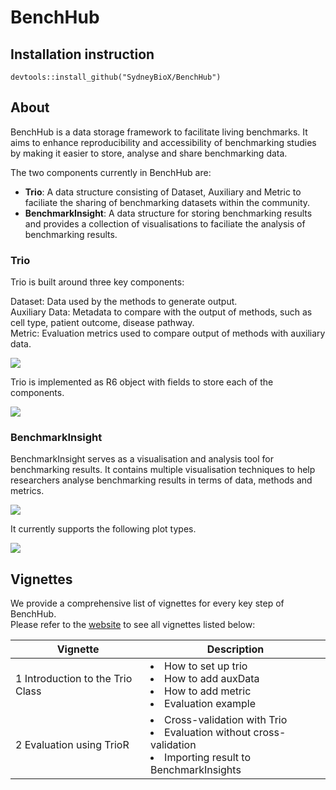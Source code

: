 # BenchHub

## Installation instruction

`devtools::install_github("SydneyBioX/BenchHub")`


## About 

BenchHub is a data storage framework to facilitate living benchmark​s. It aims to enhance reproducibility and accessibility of benchmarking studies by making it easier to store, analyse and share benchmarking data.  

The two components currently in BenchHub are:  
- **Trio**: A data structure consisting of Dataset, Auxiliary and Metric to faciliate the sharing of benchmarking datasets within the community.    
- **BenchmarkInsight**: A data structure for storing benchmarking results and provides a collection of visualisations to faciliate the analysis of benchmarking results. 


### Trio


Trio is built around three key components:

Dataset: Data used by the methods to generate output.   
Auxiliary Data: Metadata to compare with the output of methods, such as cell type, patient outcome, disease pathway.      
Metric: Evaluation metrics used to compare output of methods with auxiliary data. 


![](/Users/yue/Downloads/triooverview.png)

Trio is implemented as R6 object with fields to store each of the components. 
 

![](/Users/yue/Downloads/triodatastructure.png)

### BenchmarkInsight 

BenchmarkInsight serves as a visualisation and analysis tool for benchmarking results. It contains multiple visualisation techniques to help researchers analyse benchmarking results in terms of data, methods and metrics. 

![](/Users/yue/Downloads/benchmarkinsight1.png)


It currently supports the following plot types. 

![](/Users/yue/Downloads/benchmarkinsight2.png)





## Vignettes 

We provide a comprehensive list of vignettes for every key step of BenchHub.  
Please refer to the [website](https://sydneybiox.github.io/BenchHub/) to see all vignettes listed below:             

| Vignette       | Description |
| -------------  | ------------- |
| 1  Introduction to the Trio Class    |    </li><li>  How to set up trio  <br> </li><li>  How to add auxData <br>  </li><li> How to add metric <br>  </li><li> Evaluation example
| 2 Evaluation using TrioR      |      </li><li>  Cross-validation with Trio  <br> </li><li>  Evaluation without cross-validation    <br> </li><li>  Importing result to BenchmarkInsights  |

